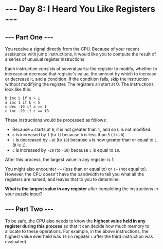# --- Day 8: I Heard You Like Registers ---

## --- Part One ---

You receive a signal directly from the CPU. Because of your recent assistance with jump instructions, it would like you
to compute the result of a series of unusual register instructions.

Each instruction consists of several parts: the register to modify, whether to increase or decrease that register's
value, the amount by which to increase or decrease it, and a condition. If the condition fails, skip the instruction
without modifying the register. The registers all start at 0. The instructions look like this:

```
b inc 5 if a > 1
a inc 1 if b < 5
c dec -10 if a >= 1
c inc -20 if c == 10
```

These instructions would be processed as follows:

- Because `a` starts at `0`, it is not greater than `1`, and so `b` is not modified.
- `a` is increased by `1` (to `1`) because `b` is less than `5` (it is `0`).
- `c` is decreased by `-10` (to `10`) because `a` is now greater than or equal to `1` (it is `1`).
- `c` is increased by `-20` (to `-10`) because `c` is equal to `10`.

After this process, the largest value in any register is 1.

You might also encounter `<=` (less than or equal to) or `!=` (not equal to). However, the CPU doesn't have the
bandwidth to tell you what all the registers are named, and leaves that to you to determine.

**What is the largest value in any register** after completing the instructions in your puzzle input?

## --- Part Two ---

To be safe, the CPU also needs to know the **highest value held in any register during this process** so that it can
decide how much memory to allocate to these operations. For example, in the above instructions, the highest value ever
held was `10` (in register `c` after the third instruction was evaluated).